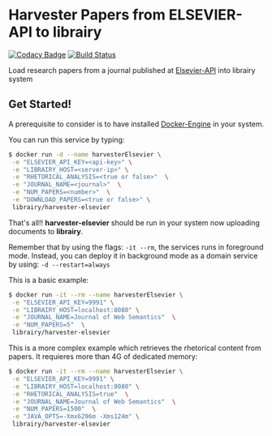 # Harvester Papers from ELSEVIER-API to librairy
[![Codacy Badge](https://api.codacy.com/project/badge/Grade/5e3e2fe9b1c242b6a4a13b7e6459b68e)](https://www.codacy.com/app/cbadenes/harvester-elsevier)
[![Build Status](https://travis-ci.org/librairy/harvester-elsevier.svg?branch=master)](https://travis-ci.org/librairy/harvester-elsevier)

Load research papers from a journal published at [Elsevier-API](https://dev.elsevier.com) into librairy system

## Get Started!

A prerequisite to consider is to have installed [Docker-Engine](https://docs.docker.com) in your system.

You can run this service by typing:

```sh
$ docker run -d --name harvesterElsevier \
 -e "ELSEVIER_API_KEY=<api-key>" \
 -e "LIBRAIRY_HOST=<server-ip>" \
 -e "RHETORICAL_ANALYSIS=<true or false>"  \
 -e "JOURNAL_NAME=<journal>"  \
 -e "NUM_PAPERS=<number>"  \
 -e "DOWNLOAD_PAPERS=<true or false>" \
 librairy/harvester-elsevier
```
That's all!! **harvester-elsevier** should be run in your system now uploading documents to **librairy**.

Remember that by using the flags: `-it --rm`, the services runs in foreground mode. Instead, you can deploy it in background mode as a domain service by using: `-d --restart=always`

This is a basic example:

```sh
$ docker run -it --rm --name harvesterElsevier \
 -e "ELSEVIER_API_KEY=9991" \
 -e "LIBRAIRY_HOST=localhost:8080" \
 -e "JOURNAL_NAME=Journal of Web Semantics"  \
 -e "NUM_PAPERS=5"  \
 librairy/harvester-elsevier
```

This is a more complex example which retrieves the rhetorical content from papers. It requieres more than 4G of dedicated memory:

```sh
$ docker run -it --rm --name harvesterElsevier \
 -e "ELSEVIER_API_KEY=9991" \
 -e "LIBRAIRY_HOST=localhost:8080" \
 -e "RHETORICAL_ANALYSIS=true"  \
 -e "JOURNAL_NAME=Journal of Web Semantics"  \
 -e "NUM_PAPERS=1500"  \
 -e "JAVA_OPTS=-Xmx6296m -Xms124m" \
 librairy/harvester-elsevier
```
